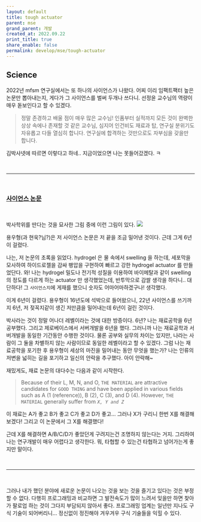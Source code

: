 ```yaml
---
layout: default
title: tough actuator
parent: mse
grand_parent: 개발
created_at: 2022.09.22
print_title: true
share_enable: false
permalink: develop/mse/tough-actuator
---
```


## Science

2022년 mfsm 연구실에서는 또 하나의 사이언스가 나왔다. 어찌 이리 임팩트팩터 높은 논문만 뽑아내는지, 게다가 그 사이언스를 벌써 두개나 쓰다니. 선정윤 교수님의 역량이 매우 돋보인다고 할 수 있겠다.

> 정말 존경하고 배울 점이 매우 많은 교수님! 인품부터 실적까지 모든 것이 완벽한 상상 속에나 존재할 것 같은 교수님, 심지어 인건비도 재료과 탑, 연구실 분위기도 자유롭고 다들 열심히 합니다. 연구실에 합격하는 것만으로도 자부심을 갖을만 합니다.

김박사넷에 따르면 이렇다고 하네.. 지금이었으면 나는 못들어갔겠다. ㅋ 


<br>  
<hr>

<br>  

### [사이언스 논문](https://www.science.org/doi/10.1126/science.abm7862#:~:text=The%20maximum%20stress%20of%20the,S6)

<br>

박사학위를 딴다는 것을 묘사한 그림 중에 이런 그림이 있다. <img src="https://matt.might.net/articles/phd-school-in-pictures/images/PhDKnowledge.010.jpg" class="content-image-1"/> 

용우형(과 현욱?님?)은 저 사이언스 논문은 저 끝을 조금 밀어낸 것이다. 근데 그게 6년이 걸렸다.

나는, 저 논문의 초록을 읽었다. hydrogel 은 물 속에서 swelling 을 하는데, 세포막을 모사하여 하이드로젤을 감싸 팽압을 구현하여 빠르고 강한 hydrogel actuator 를 만들었단다. 와! 나는 hydrogel 밀도나 전기적 성질을 이용하여 바이메탈과 같이 swelling 의 정도를 다르게 하는 actuator 만 생각했었는데, 반투막으로 감쌀 생각을 하다니.. 대단하다! 그 `사이언스지`에 게재를 했으니 숫자도 어마어마하겠구나! 생각했다.

이게 6년이 걸렸다. 용우형이 16년도에 석박으로 들어왔으니, 22년 사이언스를 쓰기까지 6년, 저 젖꼭지같이 생긴 저만큼을 밀어내는데 6년이 걸린 것이다. 

박사라는 것이 정말 어나더 레벨이라는 것에 대한 방증이다. 6년? 나는 재료공학을 6년 공부했다. 그리고 제로베이스에서 서버개발을 6년을 했다. 그러니까 나는 재료공학과 서버개발을 동일한 기간동안 수행한 것이다. 물론 공부와 실무의 차이는 있지만, 나라는 사람이 그 둘을 차별하지 않는 사람이므로 동일한 레벨이라고 할 수 있겠다. 그럼 나는 재료공학을 포기한 후 용우형이 세상의 마진을 밀어내는 동안 무엇을 했는가? 나는 인류의 저변을 넓히는 길을 포기하고 일신의 안락을 추구했다. 아이 안락해~

재밌게도, 재료 논문의 대다수는 다음과 같이 시작한다. 
> Because of their L, M, N, and O, `THE MATERIAL` are attractive candidates for `GOOD THING` and have been applied in various fields such as A (1 (reference)), B (2), C (3), and D (4). However, `THE MATERIAL` generally suffer from <i>`X, Y and Z`</i>

이 재료는 A가 좋고 B가 좋고 C가 좋고 D가 좋고... 그러나 X가 구리니 한번 X를 해결해 보겠다! 그리고 이 논문에서 그 X를 해결했다!

근데 X를 해결하면 A/B/C/D가 좋았던게 구려지는건 조명하지 않는다는 거지. 그리하여 나는 연구개발이 매우 어렵다고 생각한다. 뭐, 타협할 수 있는건 타협하고 넘어가는게 좋지만 말이다.

<br>  
<hr>

<br>  

그러나 내가 했던 분야에 새로운 논문이 나오는 것을 보는 것을 즐기고 있다는 것은 부정할 수 없다. 다행히 프로그래밍과 비교하면 그 발전속도가 많이 느려서 잊을만 하면 찾아가 팔로업 하는 것이 그다지 부담되지 않아서 좋다. 프로그래밍 업계는 일년만 지나도 구식 기술이 되어버리니... 정신없이 정진해야 겨우겨우 구식 기술들을 익힐 수 있다.
